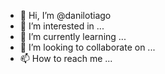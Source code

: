 - 👋 Hi, I’m @danilotiago
- 👀 I’m interested in ...
- 🌱 I’m currently learning ...
- 💞️ I’m looking to collaborate on ...
- 📫 How to reach me ...

<!---
danilotiago/danilotiago is a ✨ special ✨ repository because its `README.md` (this file) appears on your GitHub profile.
You can click the Preview link to take a look at your changes.
--->
